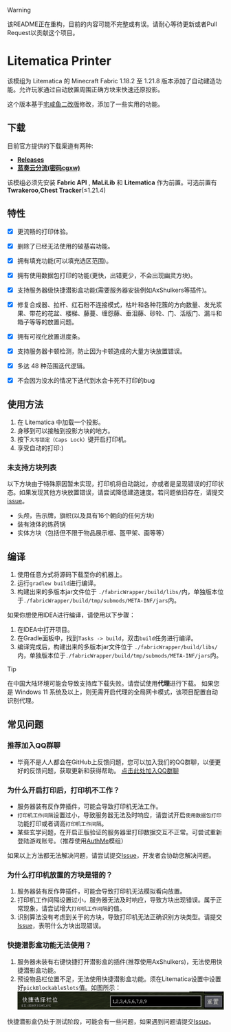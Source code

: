 > [!WARNING]  
> 该README正在重构，目前的内容可能不完整或有误。请耐心等待更新或者Pull Request以贡献这个项目。

Litematica Printer
==================

该模组为 Litematica 的 Minecraft Fabric 1.18.2 至 1.21.8 版本添加了自动建造功能。允许玩家通过自动放置周围正确方块来快速还原投影。

这个版本基于[宅咸鱼二改版](https://github.com/zhaixianyu/litematica-printer)修改，添加了一些实用的功能。


下载
----------
目前官方提供的下载渠道有两种: 
- [**Releases**](https://github.com/BiliXWhite/litematica-printer/releases)
- [**蓝奏云分流(密码cgxw)**](https://xeno.lanzoue.com/b00l1v20vi)

该模组必须先安装 **Fabric API** , **MaLiLib** 和 **Litematica** 作为前置。可选前置有**Twrakeroo**,**Chest Tracker**(≤1.21.4)

特性
----------

- [x] 更流畅的打印体验。
- [x] 删除了已经无法使用的破基岩功能。
- [x] 拥有填充功能(可以填充选区范围)。
- [x] 拥有使用数据包打印的功能(更快，出错更少，不会出现幽灵方块)。
- [x] 支持服务器级快捷潜影盒功能(需要服务器安装例如AxShulkers等插件)。
- [x] 修复合成器、拉杆、红石粉不连接模式，枯叶和各种花簇的方向数量、发光浆果、带花的花盆、楼梯、藤蔓、缠怨藤、垂泪藤、砂轮、门、活版门、漏斗和箱子等等的放置问题。
- [x] 拥有可视化放置进度条。
- [x] 支持服务器卡顿检测，防止因为卡顿造成的大量方块放置错误。
- [x] 多达 48 种范围迭代逻辑。
- [x] 不会因为没水的情况下迭代到水会卡死不打印的bug


使用方法
----------

1. 在 Litematica 中加载一个投影。
2. 身移到可以接触到投影方块的地方。
3. 按下`大写锁定（Caps Lock）`键开启打印机。
4. 享受自动的打印:)

### 未支持方块列表
以下方块由于特殊原因暂未实现，打印机将自动跳过，亦或者是呈现错误的打印状态。如果发现其他方块放置错误，请尝试降低建造速度。若问题依旧存在，请提交 [issue](https://github.com/BiliXWhite/litematica-printer/issues)。
- 头颅，告示牌，旗帜(以及具有16个朝向的任何方块)
- 装有液体的炼药锅
- 实体方块（包括但不限于物品展示框、盔甲架、画等等）

编译
----------
1. 使用任意方式将源码下载至你的机器上。
2. 运行`gradlew build`进行编译。
3. 构建出来的多版本jar文件位于 `./fabricWrapper/build/libs/`内，单独版本位于`./fabricWrapper/build/tmp/submods/META-INF/jars`内。

如果你想使用IDEA进行编译，请使用以下步骤：
1. 在IDEA中打开项目。
2. 在Gradle面板中，找到`Tasks -> build`，双击`build`任务进行编译。
3. 编译完成后，构建出来的多版本jar文件位于 `./fabricWrapper/build/libs/`内，单独版本位于`./fabricWrapper/build/tmp/submods/META-INF/jars`内。

> [!TIP]
> 在中国大陆环境可能会导致支持库下载失败。请尝试使用**代理**进行下载。
> 如果您是 Windows 11 系统及以上，则无需开启代理的全局网卡模式，该项目配置自动识别代理。

## 常见问题

### 推荐加入QQ群聊
- 毕竟不是人人都会在GitHub上反馈问题，您可以加入我们的QQ群聊，以便更好的反馈问题，获取更新和获得帮助。
[点击此处加入QQ群聊](https://qun.qq.com/universal-share/share?ac=1&authKey=7SiflHo922nbl3yp2YqgZ372t783ma)

### 为什么开启打印后，打印机不工作？
- 服务器装有反作弊插件，可能会导致打印机无法工作。
- `打印机工作间隔`设置过小，导致服务器无法及时响应，请尝试开启`使用数据包打印`功能打印或者调高`打印机工作间隔`。 
- 某些玄学问题，在开启正版验证的服务器里打印数据交互不正常。可尝试重新登陆游戏账号。（推荐使用[AuthMe](https://modrinth.com/mod/auth-me)模组） 

如果以上方法都无法解决问题，请尝试提交[Issue](https://github.com/BiliXWhite/litematica-printer/issues)，开发者会协助您解决问题。

### 为什么打印机放置的方块是错的？

1. 服务器装有反作弊插件，可能会导致打印机无法模拟看向放置。
2. 打印机工作间隔设置过小，服务器无法及时响应，导致方块出现错误。属于正常现象，请尝试增大`打印机工作间隔`的值。
3. 识别算法没有考虑到关于的方块，导致打印机无法正确识别方块类型。请提交[Issue](https://github.com/BiliXWhite/litematica-printer/issues)，表明什么方块出现错误。

### 快捷潜影盒功能无法使用？

1. 服务器未装有右键快捷打开潜影盒的插件(推荐使用AxShulkers)，无法使用快捷潜影盒功能。
2. 预设物品栏位置不足，无法使用快捷潜影盒功能。须在Litematica设置中设置好`pickBlockableSlots`值。如图所示：
![预设位置](预设位置.png)

快捷潜影盒仍处于测试阶段，可能会有一些问题，如果遇到问题请提交[Issue](https://github.com/BiliXWhite/litematica-printer/issues)。
